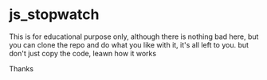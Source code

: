 # js_stopwatch

This is for educational purpose only,
although there is nothing bad here, but you can clone the repo and do what you like with it, it's all left to you.
but don't just copy the code, leawn how it works

Thanks
